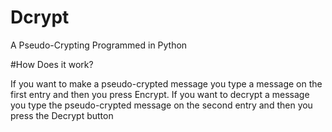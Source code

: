 # Dcrypt
A Pseudo-Crypting Programmed in Python

#How Does it work?

If you want to make a pseudo-crypted message you type a message on the first entry and then you press Encrypt.
If you want to decrypt a message you type the pseudo-crypted message on the second entry and then you press the Decrypt button
